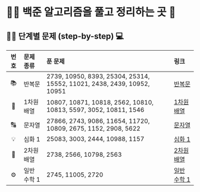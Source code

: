 # 👩‍💻 백준 알고리즘을 풀고 정리하는 곳 🚀

## 🚶‍♀️ 단계별 문제 (step-by-step) 💻

| 번호  | 문제 종류     | 푼 문제                                                                 | 링크                                                         |
|:-----:|:--------------|:-------------------------------------------------------------------------|:--------------------------------------------------------------|
| 📚   | 반복문         | 2739, 10950, 8393, 25304, 25314, 15552, 11021, 2438, 2439, 10952, 10951  | [반복문](./step-by-step/loop/README.md)                      |
| 🧮   | 1차원 배열     | 10807, 10871, 10818, 2562, 10810, 10813, 5597, 3052, 10811, 1546         | [1차원 배열](./step-by-step/1d-array/README.md)              |
| 🔠   | 문자열         | 27866, 2743, 9086, 11654, 11720, 10809, 2675, 1152, 2908, 5622           | [문자열](./step-by-step/string/README.md)                    |
| 💡   | 심화 1         | 25083, 3003, 2444, 10988, 1157                                           | [심화 1](./step-by-step/Advanced-1/README.md)                |
| 🔢   | 2차원 배열     | 2738, 2566, 10798, 2563                                                  | [2차원 배열](./step-by-step/2d-array/README.md)              |
| ⚙️   | 일반 수학 1    | 2745, 11005, 2720                                                        | [일반 수학 1](./step-by-step/basic-math-1/README.md)
